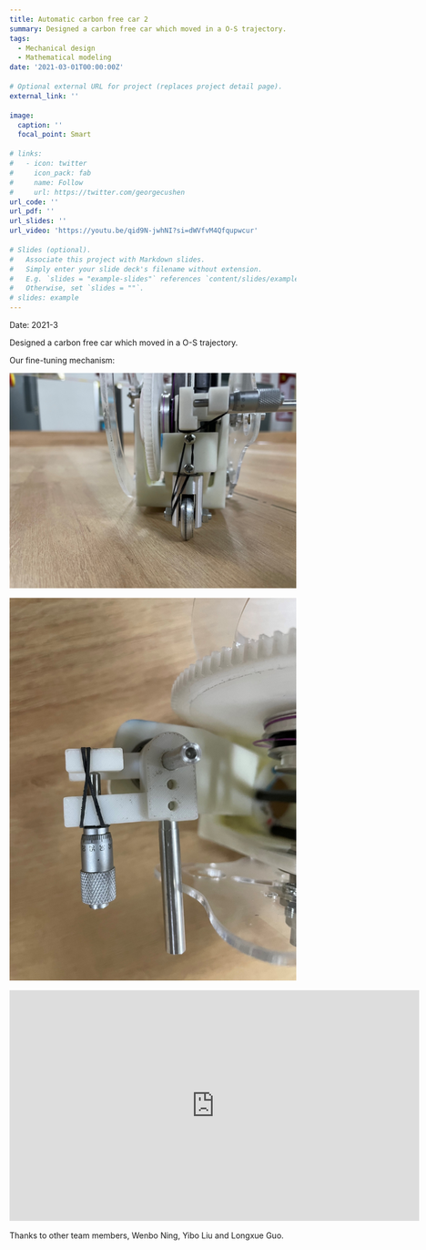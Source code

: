 ```yaml
---
title: Automatic carbon free car 2
summary: Designed a carbon free car which moved in a O-S trajectory.
tags:
  - Mechanical design
  - Mathematical modeling
date: '2021-03-01T00:00:00Z'

# Optional external URL for project (replaces project detail page).
external_link: ''

image:
  caption: ''
  focal_point: Smart

# links:
#   - icon: twitter
#     icon_pack: fab
#     name: Follow
#     url: https://twitter.com/georgecushen
url_code: ''
url_pdf: ''
url_slides: ''
url_video: 'https://youtu.be/qid9N-jwhNI?si=dWVfvM4Qfqupwcur'

# Slides (optional).
#   Associate this project with Markdown slides.
#   Simply enter your slide deck's filename without extension.
#   E.g. `slides = "example-slides"` references `content/slides/example-slides.md`.
#   Otherwise, set `slides = ""`.
# slides: example
---
```

Date: 2021-3

Designed a carbon free car which moved in a O-S trajectory.

Our fine-tuning mechanism:

![detail1](./detail1.jpg)

![detail2](./detail2.jpg)

<iframe width="720" height="405" src="https://www.youtube.com/embed/qid9N-jwhNI?si=ZSRexLLsbgTzTRsT" title="YouTube video player" frameborder="0" allow="accelerometer; autoplay; clipboard-write; encrypted-media; gyroscope; picture-in-picture; web-share" allowfullscreen></iframe>

Thanks to other team members, Wenbo Ning, Yibo Liu and Longxue Guo.
